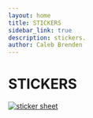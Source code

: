 ```yaml
---
layout: home
title: STICKERS
sidebar_link: true
description: stickers.
author: Caleb Brenden
---
```

<h1 class="page-title homepage-title">STICKERS</h1>
<section id="photos">
  <a href="/store"><img src="{{ site.baseurl }}/images/sticker-sheet-temp.png" alt="sticker sheet"></a>
</section>

